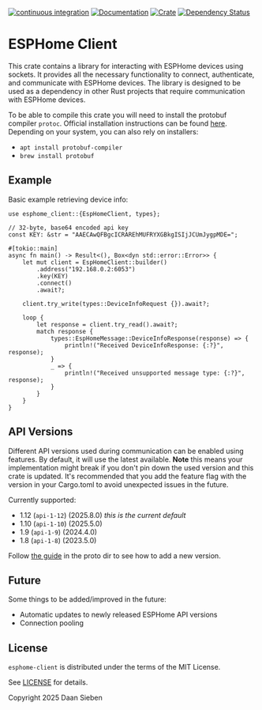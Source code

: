 [![continuous integration](https://github.com/daanoz/esphome-client/actions/workflows/ci.yml/badge.svg?branch=main)](https://github.com/daanoz/esphome-client/actions/workflows/ci.yml?query=branch%3Amaster)
[![Documentation](https://docs.rs/esphome-client/badge.svg)](https://docs.rs/esphome-client/)
[![Crate](https://img.shields.io/crates/v/esphome-client.svg)](https://crates.io/crates/esphome-client)
[![Dependency Status](https://deps.rs/repo/github/daanoz/esphome-client/status.svg)](https://deps.rs/repo/github/daanoz/esphome-client)

# ESPHome Client

This crate contains a library for interacting with ESPHome devices using sockets. It provides all the necessary functionality to connect, authenticate, and communicate with ESPHome devices. The library is designed to be used as a dependency in other Rust projects that require communication with ESPHome devices.

To be able to compile this crate you will need to install the protobuf compiler `protoc`. Official installation instructions can be found [here](https://github.com/protocolbuffers/protobuf?tab=readme-ov-file#protobuf-compiler-installation). Depending on your system, you can also rely on installers:
- `apt install protobuf-compiler` 
- `brew install protobuf`

## Example

Basic example retrieving device info:

```rust,no_run
use esphome_client::{EspHomeClient, types};

// 32-byte, base64 encoded api key
const KEY: &str = "AAECAwQFBgcICRAREhMUFRYXGBkgISIjJCUmJygpMDE=";

#[tokio::main]
async fn main() -> Result<(), Box<dyn std::error::Error>> {
    let mut client = EspHomeClient::builder()
        .address("192.168.0.2:6053")
        .key(KEY)
        .connect()
        .await?;

    client.try_write(types::DeviceInfoRequest {}).await?;

    loop {
        let response = client.try_read().await?;
        match response {
            types::EspHomeMessage::DeviceInfoResponse(response) => {
                println!("Received DeviceInfoResponse: {:?}", response);
            }
            _ => {
                println!("Received unsupported message type: {:?}", response);
            }
        }
    }
}
```

## API Versions

Different API versions used during communication can be enabled using features. By default,
it will use the latest available. **Note** this means your implementation might break if 
you don't pin down the used version and this crate is updated. It's recommended that you add the feature flag with the version in your Cargo.toml to avoid unexpected issues in the future.

Currently supported:
- 1.12 (`api-1-12`) (2025.8.0) _this is the current default_
- 1.10 (`api-1-10`) (2025.5.0)
- 1.9 (`api-1-9`) (2024.4.0)
- 1.8 (`api-1-8`) (2023.5.0)

Follow [the guide](src/proto/README.md) in the proto dir to see how to add a new version.

## Future

Some things to be added/improved in the future:

- Automatic updates to newly released ESPHome API versions
- Connection pooling

## License

`esphome-client` is distributed under the terms of the MIT License.

See [LICENSE](https://github.com/daanoz/esphome-client/blob/main/LICENSE) for details.

Copyright 2025 Daan Sieben